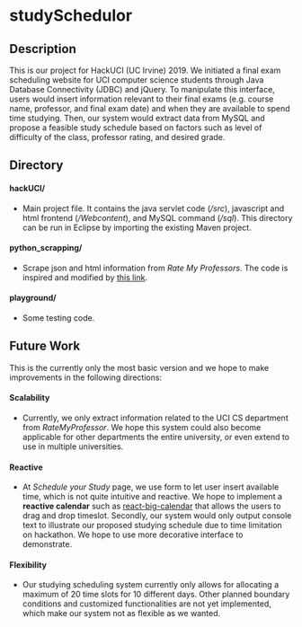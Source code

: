 # studySchedulor


## Description

   This is our project for HackUCI (UC Irvine) 2019. We initiated a final exam scheduling website for UCI computer science students through Java Database Connectivity (JDBC) and jQuery. To manipulate this interface, users would insert information relevant to their final exams (e.g. course name, professor, and final exam date) and when they are available to spend time studying. Then, our system would extract data from MySQL and propose a feasible study schedule based on factors such as level of difficulty of the class, professor rating, and desired grade.



## Directory
#### hackUCI/
- Main project file. It contains the java servlet code (*/src*), javascript and html frontend (*/Webcontent*), and MySQL command (*/sql*). This directory can be run in Eclipse by importing the existing Maven project.

#### python_scrapping/
- Scrape json and html information from *Rate My Professors*. The code is inspired and modified by [this link](https://github.com/Rodantny/Rate-My-Professor-Scraper-and-Search).

#### playground/
- Some testing code.


## Future Work

   This is the currently only the most basic version and we hope to make improvements in the following directions:
   #### Scalability
   - Currently, we only extract information related to the UCI CS department from *RateMyProfessor*. We hope this system could also become applicable for other departments the entire university, or even extend to use in multiple universities. 

   #### Reactive
   - At *Schedule your Study* page, we use form to let user insert available time, which is not quite intuitive and reactive. We hope to implement a **reactive calendar** such as [react-big-calendar](https://github.com/intljusticemission/react-big-calendar) that allows the users to drag and drop timeslot. Secondly, our system would only output console text to illustrate our proposed studying schedule due to time limitation on hackathon. We hope to use more decorative interface to demonstrate.

   #### Flexibility
   - Our studying scheduling system currently only allows for allocating a maximum of 20 time slots for 10 different days. Other planned boundary conditions and customized functionalities are not yet implemented, which make our system not as flexible as we wanted.